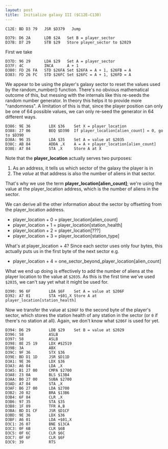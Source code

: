 ```yaml
---
layout: post
title:  Initialize galaxy III ($C12E—C130)
---
```


```
C12E: BD D3 79   JSR $D379   Jump
```

```
D379: D6 2A      LDB $2A   Set B = player_sector
D37B: D7 29      STB $29   Store player_sector to $2029
```

First we take 

```
D37D: 96 29      LDA $29   Set A = player_sector
D37F: 4C         INCA      A + 1
D380: FD 26 FA   STD $26FA Set $26FA = A + 1, $26FB = A
D383: FD 26 FC   STD $26FC Set $26FC = A + 1, $26FD = A
```

We appear to be using the player's galaxy sector to reset the values used by the random_number() function. There's no obvious mathematical outcome of this, but messing with the internals like this re-seeds the random number generator. In theory this helps it to provide more "randomness". A limitation of this is that, since the player position can only be one of 64 possible values, we can only re-seed the generator in 64 different ways.

```
D386: 9E 36        LDX $36    Set X = player_location
D388: 27 06        BEQ $D390  If player_location[alien_count] = 0, go to $D390
D38A: 96 35        LDA $35    Set A = value at $2035
D38C: AB 84        ADDA ,X    A = A + player_location[alien_count]
D38E: A7 84        STA ,X     Store A at X
```

Note that the **player_location** actually serves two purposes:

 1. As an address, it tells us which sector of the galaxy the player is in
 2. The *value* at that address is also the number of aliens in that sector.

That's why we use the term **player_location[alien_count]**; we're using the value at the player_location address, which is the number of aliens in the sector.

We can derive all the other information about the sector by offsetting from the player_location address.

 - player_location + 0 = player_location[alien_count]
 - player_location + 1 = player_location[station_health]
 - player_location + 2 = player_location[???]
 - player_location + 3 = player_location[station_type]

What's at player_location + 4? Since each sector uses only four bytes, this actually puts us in the first byte of the next sector e.g.

 - player_location + 4 = one_sector_beyond_player_location[alien_count]

What we end up doing is effectively to add the number of aliens at the player location to the value at `$2035`. As this is the first time we've used `$2035`, we can't say yet what it might be used for.

```
D390: 96 6F        LDA $6F    Set A = value at $206F
D392: A7 01        STA +$01,X Store A at player_location[station_health]
```


Now we transfer the value at `$206F` to the second byte of the player's sector, which stores the station health of any station in the sector (or `0` if there's no station at all). Again, we don't know what `$206F` is used for yet.

```
D394: D6 29        LDB $29    Set B = value at $2029
D396: 58           ASLB
D397: 58           ASLB
D398: 8E 25 19     LDX #$2519
D39B: 3A           ABX
D39C: 9F 36        STX $36
D39E: BD D1 1D     JSR $D11D
D3A1: 9E 36        LDX $36
D3A3: A6 84        LDA ,X
D3A5: B1 27 00     CMPA $2700
D3A8: 23 0A        BLS $13B4
D3AA: B0 27 00     SUBA $2700
D3AD: A7 84        STA ,X
D3AF: B6 27 00     LDA $2700
D3B2: 20 02        BRA $13B6
D3B4: 6F 84        CLR ,X
D3B6: 97 35        STA $35
D3B8: 1F 89        TFR A,B
D3BA: BD D1 CF     JSR $D1CF
D3BD: 9E 36        LDX $36
D3BF: A6 01        LDA +$01,X
D3C1: 26 07        BNE $13CA
D3C3: 0F 6B        CLR $6B
D3C5: 0F 6C        CLR $6C
D3C7: 0F 6F        CLR $6F
D3C9: 39           RTS
```
